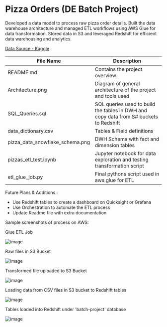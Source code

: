 # Pizza Orders (DE Batch Project) 
Developed a data model to process raw pizza order details. Built the data warehouse architecture and managed ETL workflows using AWS Glue for data transformation. Stored data in S3 and leveraged Redshift for efficient data warehousing and analytics.

[Data Source - Kaggle](https://www.kaggle.com/datasets/neethimohan/maven-pizza-challenge-dataset)


| File Name       | Description              |
|-----------------|--------------------------|
| README.md        | Contains the project overview. |
| Architecture.png | Diagram of general architecture of the project and tools used |
| SQL_Queries.sql  | SQL queries used to build the tables in DWH and copy data from S# buckets to Redshift|
| data_dictionary.csv | Tables & Field definitions |
| pizza_data_snowflake_schema.png | DWH Schema with fact and dimension tables |
| pizzas_etl_test.ipynb | Jupyter notebook for data exploration and testing transformation script |
| etl_glue_job.py | Final pythons script used in aws glue for ETL |

Future Plans & Additions :
* Use Redshift tables to create a dashboard on Quicksight or Grafana
* Use Orchestration to automate the ETL process
* Update Readme file with extra documentation

Sample screenshots of process on AWS:

Glue ETL Job

![image](https://github.com/Yara484/Pizza-Orders-DE-Batch-Project/assets/51079151/783b96b8-a145-44c7-8b43-cb2b6fbc77e0)

Raw files in S3 Bucket

![image](https://github.com/Yara484/Pizza-Orders-DE-Batch-Project/assets/51079151/4ffff86e-fd6d-4432-93ee-89135f2cf529)


Transformed file uploaded to S3 Bucket

![image](https://github.com/Yara484/Pizza-Orders-DE-Batch-Project/assets/51079151/f44c4170-6924-4194-974d-d226edcd8b79)

Loading data from CSV files in S3 bucket to Redshift tables

![image](https://github.com/Yara484/Pizza-Orders-DE-Batch-Project/assets/51079151/396a9c1a-401f-410f-a3b2-887347c6b4a3)


Tables loaded into Redshift under 'batch-project' database

![image](https://github.com/Yara484/Pizza-Orders-DE-Batch-Project/assets/51079151/318ede98-46d5-4b79-8c7b-525114246aba)



